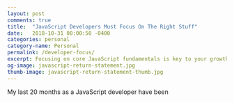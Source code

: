 ```yaml
---
layout: post
comments: true
title:  "JavaScript Developers Must Focus On The Right Stuff"
date:   2018-10-31 00:00:50 -0400
categories: personal
category-name: Personal
permalink: /developer-focus/
excerpt: Focusing on core JavaScript fundamentals is key to your growth as a developer. But you need to focus on JS libraries & frameworks as well.
og-image: javascript-return-statement.jpg
thumb-image: javascript-return-statement-thumb.jpg
---
```

My last 20 months as a JavaScript developer have been